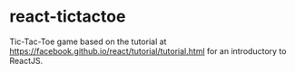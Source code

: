 # react-tictactoe
Tic-Tac-Toe game based on the tutorial at https://facebook.github.io/react/tutorial/tutorial.html for an introductory to ReactJS.
